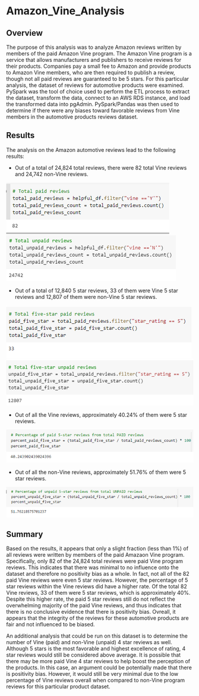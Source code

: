 # Amazon_Vine_Analysis

## Overview
The purpose of this analysis was to analyze Amazon reviews written by members of the paid Amazon Vine program. The Amazon Vine program is a service that allows manufacturers and publishers to receive reviews for their products. Companies pay a small fee to Amazon and provide products to Amazon Vine members, who are then required to publish a review, though not all paid reviews are guaranteed to be 5 stars. For this particular analysis, the dataset of reviews for automotive products were examined. PySpark was the tool of choice used to perform the ETL process to extract the dataset, transform the data, connect to an AWS RDS instance, and load the transformed data into pgAdmin. PySpark/Pandas was then used to determine if there were any biases toward favorable reviews from Vine members in the automotive products reviews dataset.

## Results
The analysis on the Amazon automotive reviews lead to the following results:
- Out of a total of 24,824 total reviews, there were 82 total Vine reviews and 24,742 non-Vine reviews.

![82](Resources/82.png)
![24742](Resources/24742.png)

- Out of a total of 12,840 5 star reviews, 33 of them were Vine 5 star reviews and 12,807 of them were non-Vine 5 star reviews.

![33](Resources/33.png)
![12807](Resources/12807.png)

- Out of all the Vine reviews, approximately 40.24% of them were 5 star reviews.

![vine5percent](Resources/vine5percent.png)


- Out of all the non-Vine reviews, approximately 51.76% of them were 5 star reviews. 

![nonvine5percent](Resources/nonvine5percent.png)



## Summary
Based on the results, it appears that only a slight fraction (less than 1%) of all reviews were written by members of the paid Amazaon Vine program. Specifically, only 82 of the 24,824 total reviews were paid Vine program reviews. This indicates that there was minimal to no influence onto the dataset and therefore no positivity bias as a whole. In fact, not all of the 82 paid Vine reviews were even 5 star reviews. However, the percentage of 5 star reviews within the Vine reviews did have a higher rate. Of the total 82 Vine reviews, 33 of them were 5 star reviews, which is approximately 40%. Despite this higher rate, the paid 5 star reviews still do not reflect the overwhelming majority of the paid Vine reviews, and thus indicates that there is no conclusive evidence that there is positivity bias. Ovreall, it appears that the integrity of the reviews for these automotive products are fair and not influenced to be biased.

An additional analysis that could be run on this dataset is to determine the number of Vine (paid) and non-Vine (unpaid) 4 star reviews as well. Although 5 stars is the most favorable and highest excellence of rating, 4 star reviews would still be considered above average. It is possible that there may be more paid Vine 4 star reviews to help boost the perception of the products. In this case, an argument could be potentially made that there is positivity bias. However, it would still be very minimal due to the low percentage of Vine reviews overall when compared to non-Vine program reviews for this particular product dataset. 
